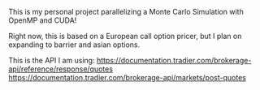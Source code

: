 This is my personal project parallelizing a Monte Carlo Simulation with OpenMP and CUDA!

Right now, this is based on a European call option pricer, but I plan on expanding to barrier and asian options.

This is the API I am using: 
https://documentation.tradier.com/brokerage-api/reference/response/quotes
https://documentation.tradier.com/brokerage-api/markets/post-quotes

